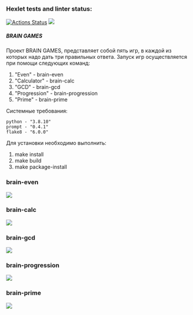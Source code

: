 ### Hexlet tests and linter status:
[![Actions Status](https://github.com/dim4ic/python-project-49/workflows/hexlet-check/badge.svg)](https://github.com/dim4ic/python-project-49/actions)
<a href="https://codeclimate.com/github/dim4ic/python-project-49/maintainability"><img src="https://api.codeclimate.com/v1/badges/23baf5be06f7f9665f9a/maintainability" /></a>

#####          BRAIN GAMES 

Проект BRAIN GAMES, представляет собой пять игр, в каждой из которых надо дать три правильных ответа.
Запуск игр осуществляется при помощи следующих команд:

1. "Even" - brain-even
2. "Calculator" - brain-calc
3. "GCD" - brain-gcd
4. "Progression" - brain-progression
5. "Prime" - brain-prime

Системные требования:

    python - "3.8.10"
    prompt - "0.4.1"
    flake8 - "6.0.0"

Для установки необходимо выполнить:
1. make install
2. make build
3. make package-install


### brain-even  
<a href="https://asciinema.org/a/CuktjftJkokoWyuvQisbDFK8P" target="_blank"><img src="https://asciinema.org/a/CuktjftJkokoWyuvQisbDFK8P.svg" /></a>

### brain-calc
<a href="https://asciinema.org/a/mOhilEeXcJRF4wEjdCP1RheyY" target="_blank"><img src="https://asciinema.org/a/mOhilEeXcJRF4wEjdCP1RheyY.svg" /></a>

### brain-gcd
<a href="https://asciinema.org/a/cVkq2OSWIvbHFPA1X20NTVo9R" target="_blank"><img src="https://asciinema.org/a/cVkq2OSWIvbHFPA1X20NTVo9R.svg" /></a>

### brain-progression
<a href="https://asciinema.org/a/vlNkn66b6mwOBwJnJ8Fgsh0LJ" target="_blank"><img src="https://asciinema.org/a/vlNkn66b6mwOBwJnJ8Fgsh0LJ.svg" /></a>

### brain-prime
<a href="https://asciinema.org/a/546789" target="_blank"><img src="https://asciinema.org/a/546789.svg" /></a>


